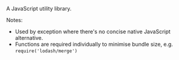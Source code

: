 A JavaScript utility library.

Notes:
- Used by exception where there's no concise native JavaScript alternative.
- Functions are required individually to minimise bundle size, e.g. `require('lodash/merge')`
  